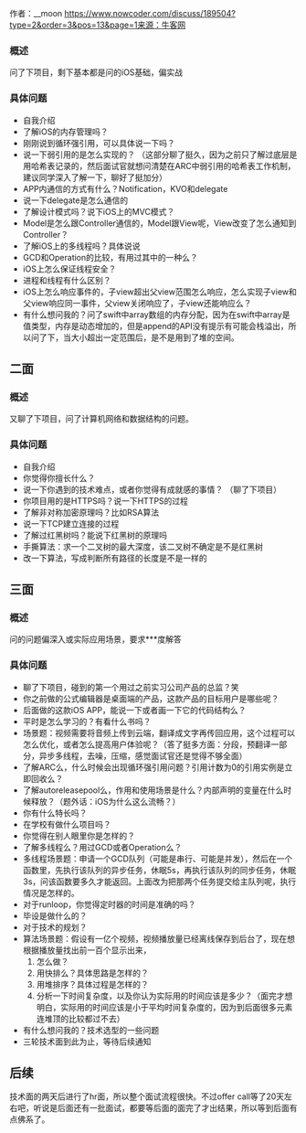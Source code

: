 作者：__moon
https://www.nowcoder.com/discuss/189504?type=2&order=3&pos=13&page=1来源：牛客网

### 概述

问了下项目，剩下基本都是问的iOS基础，偏实战

### 具体问题

- 自我介绍
- 了解iOS的内存管理吗？
- 刚刚说到循环强引用，可以具体说一下吗？
- 说一下弱引用的是怎么实现的？
  （这部分聊了挺久，因为之前只了解过底层是用哈希表记录的，然后面试官就想问清楚在ARC中弱引用的哈希表工作机制，建议同学深入了解一下，聊好了挺加分）
- APP内通信的方式有什么？Notification，KVO和delegate
- 说一下delegate是怎么通信的
- 了解设计模式吗？说下iOS上的MVC模式？
- Model是怎么跟Controller通信的，Model跟View呢，View改变了怎么通知到Controller？
- 了解iOS上的多线程吗？具体说说
- GCD和Operation的比较，有用过其中的一种么？
- iOS上怎么保证线程安全？
- 进程和线程有什么区别？
- iOS上怎么响应事件的，子view超出父view范围怎么响应，怎么实现子view和父view响应同一事件，父view关闭响应了，子view还能响应么？
- 有什么想问我的？问了swift中array数组的内存分配，因为在swift中array是值类型，内存是动态增加的，但是append的API没有提示有可能会栈溢出，所以问了下，当大小超出一定范围后，是不是用到了堆的空间。

## 二面

### 概述

又聊了下项目，问了计算机网络和数据结构的问题。

### 具体问题

- 自我介绍
- 你觉得你擅长什么？
- 说一下你遇到的技术难点，或者你觉得有成就感的事情？
  （聊了下项目）
- 你项目用的是HTTPS吗？说一下HTTPS的过程
- 了解非对称加密原理吗？比如RSA算法
- 说一下TCP建立连接的过程
- 了解过红黑树吗？能说下红黑树的原理吗
- 手撕算法：求一个二叉树的最大深度，该二叉树不确定是不是红黑树
- 改一下算法，写成判断所有路径的长度是不是一样的

## 三面

### 概述

问的问题偏深入或实际应用场景，要求***度解答

### 具体问题

- 聊了下项目，碰到的第一个用过之前实习公司产品的总监？笑
- 你之前做的公式编辑器是桌面端的产品，这款产品的目标用户是哪些呢？
- 后面做的这款iOS APP，能说一下或者画一下它的代码结构么？
- 平时是怎么学习的？有看什么书吗？
- 场景题：视频需要将音频上传到云端，翻译成文字再传回应用，这个过程可以怎么优化，或者怎么提高用户体验呢？（答了挺多方面：分段，预翻译一部分，异步多线程，去噪，压缩，感觉面试官还是觉得不够全面）
- 了解ARC么，什么时候会出现循环强引用问题？引用计数为0的引用实例是立即回收么？
- 了解autoreleasepool么，作用和使用场景是什么？内部声明的变量在什么时候释放？（题外话：iOS为什么这么流畅？）
- 你有什么特长吗？
- 在学校有做什么项目吗？
- 你觉得在别人眼里你是怎样的？
- 了解多线程么？用过GCD或者Operation么？
- 多线程场景题：申请一个GCD队列（可能是串行、可能是并发），然后在一个函数里，先执行该队列的异步任务，休眠5s，再执行该队列的同步任务，休眠3s，问该函数要多久才能返回。上面改为把那两个任务提交给主队列呢，执行情况是怎样的。
- 对于runloop，你觉得定时器的时间是准确的吗？
- 毕设是做什么的？
- 对于技术的规划？
- 算法场景题：假设有一亿个视频，视频播放量已经离线保存到后台了，现在想根据播放量找出前一百个显示出来，
  1. 怎么做？
  2. 用快排么？具体思路是怎样的？
  3. 用堆排序？具体过程是怎样的？
  4. 分析一下时间复杂度，以及你认为实际用的时间应该是多少？（面完才想明白，实际用的时间应该是小于平均时间复杂度的，因为到后面很多元素连堆顶的比较都过不去）
- 有什么想问我的？技术选型的一些问题
- 三轮技术面到此为止，等待后续通知

## 后续

技术面的两天后进行了hr面，所以整个面试流程很快。不过offer call等了20天左右吧，听说是后面还有一批面试，都要等后面的面完了才出结果，所以等到后面有点佛系了。